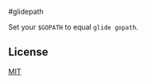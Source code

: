 #glidepath

Set your `$GOPATH` to equal `glide gopath`.

## License
[MIT](https://tldrlegal.com/license/mit-license)
